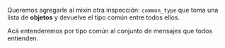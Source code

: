 Queremos agregarle al mixin otra inspección: `common_type` que toma una lista de **objetos** y devuelve el tipo común entre todos ellos.

Acá entenderemos por tipo común al conjunto de mensajes que todos entienden.